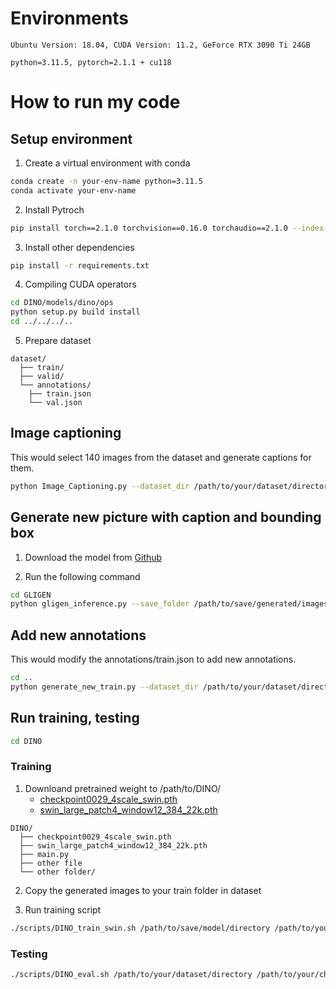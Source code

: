# Environments
```Ubuntu Version: 18.04, CUDA Version: 11.2, GeForce RTX 3090 Ti 24GB```

``` python=3.11.5, pytorch=2.1.1 + cu118 ```


# How to run my code
## Setup environment

1. Create a virtual environment with conda

```bash 
conda create -n your-env-name python=3.11.5
conda activate your-env-name
```

2. Install Pytroch
```bash
pip install torch==2.1.0 torchvision==0.16.0 torchaudio==2.1.0 --index-url https://download.pytorch.org/whl/cu118
 ```

3. Install other dependencies
```bash
pip install -r requirements.txt
 ```

4. Compiling CUDA operators
```bash
cd DINO/models/dino/ops
python setup.py build install
cd ../../../..
 ```

5. Prepare dataset

```
dataset/
  ├── train/
  ├── valid/
  └── annotations/
  	├── train.json
  	└── val.json
```

## Image captioning
This would select 140 images from the dataset and generate captions for them.
```bash
python Image_Captioning.py --dataset_dir /path/to/your/dataset/directory
```

## Generate new picture with caption and bounding box
1. Download the model from [Github](https://github.com/gligen/GLIGEN)

2. Run the following command
```bash
cd GLIGEN
python gligen_inference.py --save_folder /path/to/save/generated/images --ckpt_file /path/to/your/checkpoint.pth
```

## Add new annotations
This would modify the annotations/train.json to add new annotations.
```bash
cd ..
python generate_new_train.py --dataset_dir /path/to/your/dataset/directory
```

## Run training, testing
```bash
cd DINO
```
### Training 
1. Downloand pretrained weight to /path/to/DINO/
    * [checkpoint0029_4scale_swin.pth](https://drive.google.com/file/d/1CrzFP0RycSC24KKmF5k0libLRJgpX9x0/view?usp=share_link) 
    * [swin_large_patch4_window12_384_22k.pth](https://github.com/SwinTransformer/storage/releases/download/v1.0.0/swin_large_patch4_window12_384_22k.pth)

```
DINO/
  ├── checkpoint0029_4scale_swin.pth
  ├── swin_large_patch4_window12_384_22k.pth
  ├── main.py
  ├── other file
  └── other folder/
```

2. Copy the generated images to your train folder in dataset

3. Run training script

```bash
./scripts/DINO_train_swin.sh /path/to/save/model/directory /path/to/your/dataset/directory
 ```

### Testing
```bash
./scripts/DINO_eval.sh /path/to/your/dataset/directory /path/to/your/checkpoint.pth
```

